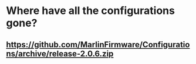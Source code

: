 # Where have all the configurations gone?

## https://github.com/MarlinFirmware/Configurations/archive/release-2.0.6.zip
